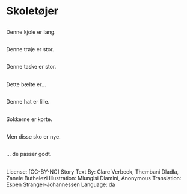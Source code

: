 # Skoletøjer

##
Denne kjole er lang.

##
Denne trøje er stor.

##
Denne taske er stor.

##
Dette bælte er...

##
Denne hat er lille.

##
Sokkerne er korte.

##
Men disse sko er nye.

##
... de passer godt.

##
License: [CC-BY-NC]
Story Text By: Clare Verbeek, Thembani Dladla, Zanele Buthelezi
Illustration: Mlungisi Dlamini, Anonymous
Translation: Espen Stranger-Johannessen
Language: da
